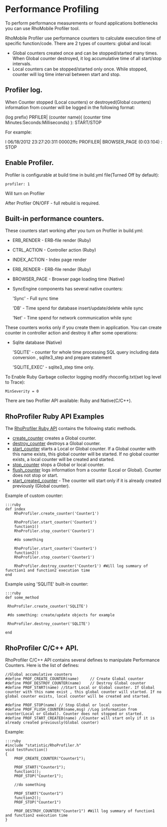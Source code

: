 # Performance Profiling

To perform performance measurements or found applications bottlenecks you can use RhoMobile Profiler tool.

RhoMobile Profiler use performance counters to calculate execution time of specific function/code. There are 2 types of counters: global and local:

* Global counters created once and can be stopped/started many times. When Global counter destroyed, it log accumulative time of all start/stop intervals.
* Local counters can be stopped/started only once. While stopped, counter will log time interval between start and stop.

## Profiler log.
When Counter stopped (Local counters) or destroyed(Global counters) information from counter will be logged in the following format:

(log prefix) PRFILER| (counter name)( (counter time Minutes:Seconds:Milliseconds) ): START/STOP

For example:

I 06/18/2012 23:27:20:311 00002ffc             PROFILER| BROWSER_PAGE (0:03:104) : STOP

## Enable Profiler.
Profiler is configurable at build time in build.yml file(Turned Off by default):

    profiler: 1

Will turn on Profiler

After Profiler ON/OFF - full rebuild is required.

## Built-in performance counters.

These counters start working after you turn on Profiler in build.yml:

* ERB_RENDER - ERB-file render (Ruby)
* CTRL_ACTION - Controller action (Ruby)
* INDEX_ACTION - Index page render
* ERB_RENDER - ERB-file render (Ruby)
* BROWSER_PAGE  - Browser page loading time (Native)
* SyncEngine components has several native counters:

    'Sync' - Full sync time
    
    'DB' - Time spend for database insert/update/delete while sync
    
    'Net' - Time spend for network communication while sync

These counters works only if you create them in application. You can create counter in controller action and destroy it after some operations:

* Sqlite database (Native)

    'SQLITE' - counter for whole time processing SQL query including data conversion , sqlite3_step and prepare statement
    
    'SQLITE_EXEC' - sqlite3_step time only. 

To Enable Ruby Garbage collector logging modify rhoconfig.txt(set log level to Trace):

    MinSeverity = 0

There are two Profiler API available: Ruby and Native(C/C++).

## RhoProfiler Ruby API Examples

The [RhoProfiler Ruby API](../../2.2.0/rhodesapi/rhoprofiler-api) contains the following static methods.

* [create_counter](../../2.2.0/rhodesapi/rhoprofiler-api#createcounter) creates a Global counter.
* [destroy_counter](../../2.2.0/rhodesapi/rhoprofiler-api#destroycounter) destroys a Global counter.
* [start_counter](../../2.2.0/rhodesapi/rhoprofiler-api#startcounter) starts a Local or Global counter. If a Global counter with this name exists, this global counter will be started. If no global counter exists, a local counter will be created and started.
* [stop_counter](../../2.2.0/rhodesapi/rhoprofiler-api#stopcounter) stops a Global or local counter.
* [flush_counter](../../2.2.0/rhodesapi/rhoprofiler-api#flushcounter) logs information from a counter (Local or Global). Counter does not stop or start.
* [start_created_counter](../../2.2.0/rhodesapi/rhoprofiler-api#startcreatedcounter) - The counter will start only if it is already created previously (Global counter).

Example of custom counter:<a id="rhomsource-examples"></a>

	:::ruby
	def index
		RhoProfiler.create_counter('Counter1')

        RhoProfiler.start_counter('Counter1')
        function1()
        RhoProfiler.stop_counter('Counter1')

        #do something
        
        RhoProfiler.start_counter('Counter1')
        function2()
        RhoProfiler.stop_counter('Counter1')
                            		
		RhoProfiler.destroy_counter('Counter1') #Will log summary of function1 and function2 execution time
	end

Example using 'SQLITE' built-in counter:

	:::ruby
    def some_method

     RhoProfiler.create_counter('SQLITE')

     #do something: create/update objects for example

     RhoProfiler.destroy_counter('SQLITE')

    end
 
## RhoProfiler C/C++ API.
RhoProfiler C/C++ API contains several defines to manipulate Performance Counters.  Here is the list of defines:

    //Global accumulative counters
    #define PROF_CREATE_COUNTER(name)     // Create Global counter
    #define PROF_DESTROY_COUNTER(name)    // Destroy Global counter
    #define PROF_START(name) //Start Local or Global counter. If Global counter with this name exist , this global counter will started. If no global counter exists, local counter will be created and started.

    #define PROF_STOP(name) // Stop Global or local counter. 
    #define PROF_FLUSH_COUNTER(name,msg) //Log information from counter(Local or Global). Counter does not stopped or started. 
    #define PROF_START_CREATED(name) //Counter will start only if it is already created previously(Global counter)

Example:

	:::ruby
	#include "statistic/RhoProfiler.h"
	void testFunction()
	{
		PROF_CREATE_COUNTER("Counter1");

        PROF_START("Counter1");
        function1();
        PROF_STOP("Counter1");

        //do something
        
        PROF_START("Counter1")
        function2();
        PROF_STOP("Counter1")
                            		
		PROF_DESTROY_COUNTER("Counter1") #Will log summary of function1 and function2 execution time
	}
